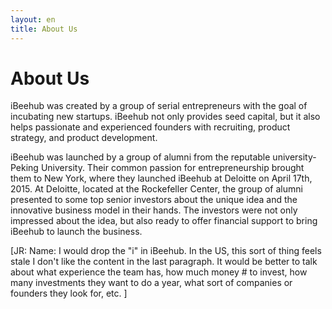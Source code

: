 ```yaml
---
layout: en
title: About Us
---
```

# About Us

iBeehub was created by a group of serial entrepreneurs with the goal of incubating new startups. iBeehub not only provides seed capital, but it also helps passionate and experienced founders with recruiting, product strategy, and product development.  

iBeehub was launched by a group of alumni from the reputable university-Peking University. Their common passion for entrepreneurship brought them to New York, where they launched iBeehub at Deloitte on April 17th, 2015. At Deloitte, located at the Rockefeller Center, the group of alumni presented to some top senior investors about the unique idea and the innovative business model in their hands. The investors were not only impressed about the idea, but also ready to offer financial support to bring iBeehub to launch the business.

[JR: Name: I would drop the "i" in iBeehub.  In the US, this sort of thing feels stale 
I don't like the content in the last paragraph.  It would be better to talk about what experience the team has, how much money # to invest, how many investments they want to do a year, what sort of companies or founders they look for, etc. ] 
